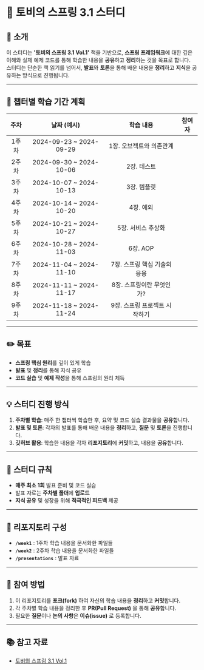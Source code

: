 # 🌱 토비의 스프링 3.1 스터디

## 💬 소개
이 스터디는 **'토비의 스프링 3.1 Vol.1'** 책을 기반으로, **스프링 프레임워크**에 대한 깊은 이해와 실제 예제 코드를 통해 학습한 내용을 **공유**하고 **정리**하는 것을 목표로 합니다.  
스터디는 단순한 책 읽기를 넘어서, **발표**와 **토론**을 통해 배운 내용을 **정리**하고 **지식**을 공유하는 방식으로 진행됩니다.

---

## 📅 챕터별 학습 기간 계획

| **주차** | **날짜 (예시)** | **학습 내용**                   | **참여자**      |
|:-------:|:---------------:|:--------------------------------:|:---------------:|
| 1주차   | 2024-09-23 ~ 2024-09-29 | 1장. 오브젝트와 의존관계      |                 |
| 2주차   | 2024-09-30 ~ 2024-10-06 | 2장. 테스트                    |                 |
| 3주차   | 2024-10-07 ~ 2024-10-13 | 3장. 템플릿                    |                 |
| 4주차   | 2024-10-14 ~ 2024-10-20 | 4장. 예외                      |                 |
| 5주차   | 2024-10-21 ~ 2024-10-27 | 5장. 서비스 추상화             |                 |
| 6주차   | 2024-10-28 ~ 2024-11-03 | 6장. AOP                       |                 |
| 7주차   | 2024-11-04 ~ 2024-11-10 | 7장. 스프링 핵심 기술의 응용    |                 |
| 8주차   | 2024-11-11 ~ 2024-11-17 | 8장. 스프링이란 무엇인가?       |                 |
| 9주차   | 2024-11-18 ~ 2024-11-24 | 9장. 스프링 프로젝트 시작하기   |                 |

---

## ✏️ 목표
- **스프링 핵심 원리**를 깊이 있게 학습
- **발표** 및 **정리**를 통해 지식 공유
- **코드 실습** 및 **예제 작성**을 통해 스프링의 원리 체득

---

## 💡 스터디 진행 방식
1. **주차별 학습**: 매주 한 챕터씩 학습한 후, 요약 및 코드 실습 결과물을 **공유**합니다.
2. **발표 및 토론**: 각자의 발표를 통해 배운 내용을 **정리**하고, **질문** 및 **토론**을 진행합니다.
3. **깃허브 활용**: 학습한 내용을 각자 **리포지토리**에 **커밋**하고, 내용을 **공유**합니다.

---

## 📝 스터디 규칙
- **매주 최소 1회** 발표 준비 및 코드 실습
- 발표 자료는 **주차별 폴더**에 **업로드**
- **지식 공유** 및 성장을 위해 **적극적인 피드백** 제공

---

## 📁 리포지토리 구성

- **`/week1`** : 1주차 학습 내용을 문서화한 파일들
- **`/week2`** : 2주차 학습 내용을 문서화한 파일들
- **`/presentations`** : 발표 자료

---

## 🚀 참여 방법

1. 이 리포지토리를 **포크(fork)** 하여 자신의 학습 내용을 **정리**하고 **커밋**합니다.
2. 각 주차별 학습 내용을 정리한 후 **PR(Pull Request)** 을 통해 **공유**합니다.
3. 필요한 **질문**이나 **논의 사항**은 **이슈(issue)** 로 등록합니다.

---

## 📚 참고 자료
- [토비의 스프링 3.1 Vol.1](https://product.kyobobook.co.kr/detail/S000000935358)
